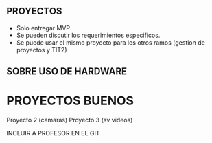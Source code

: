 ## PROYECTOS
- Solo entregar MVP.
- Se pueden discutir los requerimientos especificos.
- Se puede usar el mismo proyecto para los otros ramos (gestion de proyectos y TIT2)

## SOBRE USO DE HARDWARE

# PROYECTOS BUENOS

Proyecto 2 (camaras)
Proyecto 3 (sv videos)

INCLUIR A PROFESOR EN EL GIT
